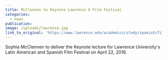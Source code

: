 ```yaml
---
title: McClennen to Keynote Lawrence U Film Festival
categories: 
  - news
publication:
image: /uploads/lawrence.jpg
link_to_original: 'https://www.lawrence.edu/academics/study/spanish/film_festival'
---
```



Sophia McClennen to deliver the Keynote lecture for Lawrence University's Latin American and Spanish Film Festival on April 22, 2016.